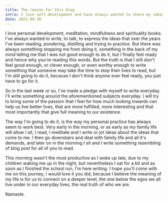```yaml
---
title: The reason for this blog
intro: I love self-development and have always wanted to share my ideas in a blog, but there was always something stopping me… Time to put that right.
date: 2021-09-30
---
```


I love personal development, meditation, mindfulness and spirituality books. I've always wanted to write, to talk, to express the ideas that over the years I've been reading, pondering, distilling and trying to practice. But there was always something stopping me from doing it, something in the back of my mind telling me that I was not good enough to do it, but I finally feel ready and hence why you're reading this words. But the truth is that I still don't feel good enough, or clever enough, or even worthy enough to write something that someone may take the time to stop their lives to read, but I'm still going to do it, because I don't think anyone ever feel ready, you just have to go for it.

So in the last week or so, I've made a pledge with myself to write everyday. I'll write something around the aforementioned subjects everyday. I will try to bring some of the passion that I feel for how much looking inwards can help us live better lives, that are more fulfilled, more interesting and that most importantly that give full meaning to our existence.

The way I'm going to do it, is the way my personal practice has always seem to work best. Very early in the morning, or as early as my family life will allow I sit, I read, I meditate and I write or jot ideas about the ideas that come to me. I then go downstairs and deal with family life and all it's demands, and later on in the morning I sit and I write something resembling of blog post for all of you to read.

This morning wasn't the most productive as I woke up late, due to my children waking me up in the night, but nevertheless I sat for a bit and as soon as I finished the school run, I'm here writing. I hope you'll come with me on this journey, I would love it you did, because I believe the meaning of my life is for us to connect on a deeper level, the one below the egos we all live under in our everyday lives, the real truth of who we are.

Namaste.
